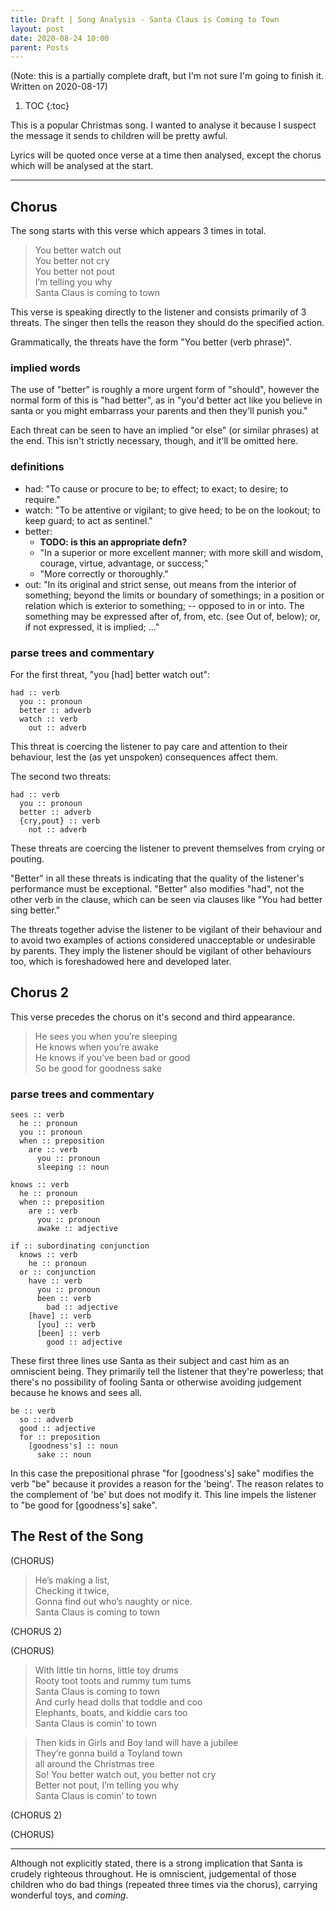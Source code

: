 ```yaml
---
title: Draft | Song Analysis - Santa Claus is Coming to Town
layout: post
date: 2020-08-24 10:00
parent: Posts
---
```


(Note: this is a partially complete draft, but I'm not sure I'm going to finish it. Written on 2020-08-17)

1. TOC
{:toc}

This is a popular Christmas song. I wanted to analyse it because I suspect the message it sends to children will be pretty awful.

Lyrics will be quoted once verse at a time then analysed, except the chorus which will be analysed at the start.

----

## Chorus

The song starts with this verse which appears 3 times in total.

> You better watch out<br />
> You better not cry<br />
> You better not pout<br />
> I’m telling you why<br />
> Santa Claus is coming to town

This verse is speaking directly to the listener and consists primarily of 3 threats. The singer then tells the reason they should do the specified action.

Grammatically, the threats have the form "You better (verb phrase)".

### implied words

The use of "better" is roughly a more urgent form of "should", however the normal form of this is "had better", as in "you'd better act like you believe in santa or you might embarrass your parents and then they'll punish you."

Each threat can be seen to have an implied "or else" (or similar phrases) at the end. This isn't strictly necessary, though, and it'll be omitted here.

### definitions

* had: "To cause or procure to be; to effect; to exact; to desire; to require."
* watch: "To be attentive or vigilant; to give heed; to be on the lookout; to keep guard; to act as sentinel."
* better:
  * **TODO: is this an appropriate defn?**
  * "In a superior or more excellent manner; with more skill and wisdom, courage, virtue, advantage, or success;"
  * "More correctly or thoroughly."
* out: "In its original and strict sense, out means from the interior of something; beyond the limits or boundary of somethings; in a position or relation which is exterior to something; -- opposed to in or into. The something may be expressed after of, from, etc. (see Out of, below); or, if not expressed, it is implied; ..."

### parse trees and commentary

For the first threat, "you [had] better watch out":

```
had :: verb
  you :: pronoun
  better :: adverb
  watch :: verb
    out :: adverb
```

This threat is coercing the listener to pay care and attention to their behaviour, lest the (as yet unspoken) consequences affect them.

The second two threats:

```
had :: verb
  you :: pronoun
  better :: adverb
  {cry,pout} :: verb
    not :: adverb
```

These threats are coercing the listener to prevent themselves from crying or pouting.

"Better" in all these threats is indicating that the quality of the listener's performance must be exceptional.
"Better" also modifies "had", not the other verb in the clause, which can be seen via clauses like "You had better sing better."

The threats together advise the listener to be vigilant of their behaviour and to avoid two examples of actions considered unacceptable or undesirable by parents.
They imply the listener should be vigilant of other behaviours too, which is foreshadowed here and developed later.

## Chorus 2

This verse precedes the chorus on it's second and third appearance.

> He sees you when you’re sleeping<br />
> He knows when you’re awake<br />
> He knows if you’ve been bad or good<br />
> So be good for goodness sake

### parse trees and commentary

```
sees :: verb
  he :: pronoun
  you :: pronoun
  when :: preposition
    are :: verb
      you :: pronoun
      sleeping :: noun
```

```
knows :: verb
  he :: pronoun
  when :: preposition
    are :: verb
      you :: pronoun
      awake :: adjective
```

```
if :: subordinating conjunction
  knows :: verb
    he :: pronoun
  or :: conjunction
    have :: verb
      you :: pronoun
      been :: verb
        bad :: adjective
    [have] :: verb
      [you] :: verb
      [been] :: verb
        good :: adjective
```

These first three lines use Santa as their subject and cast him as an omniscient being.
They primarily tell the listener that they're powerless; that there's no possibility of fooling Santa or otherwise avoiding judgement because he knows and sees all.

```
be :: verb
  so :: adverb
  good :: adjective
  for :: preposition
    [goodness's] :: noun
      sake :: noun
```

In this case the prepositional phrase "for [goodness's] sake" modifies the verb "be" because it provides a reason for the 'being'.
The reason relates to the complement of 'be' but does not modify it.
This line impels the listener to "be good for [goodness's] sake".


## The Rest of the Song

(CHORUS)

> He’s making a list,<br />
> Checking it twice,<br />
> Gonna find out who’s naughty or nice.<br />
> Santa Claus is coming to town

(CHORUS 2)

(CHORUS)

> With little tin horns, little toy drums<br />
> Rooty toot toots and rummy tum tums<br />
> Santa Claus is coming to town<br />
> And curly head dolls that toddle and coo<br />
> Elephants, boats, and kiddie cars too<br />
> Santa Claus is comin’ to town

> Then kids in Girls and Boy land will have a jubilee<br />
> They’re gonna build a Toyland town<br />
> all around the Christmas tree<br />
> So! You better watch out, you better not cry<br />
> Better not pout, I’m telling you why<br />
> Santa Claus is comin’ to town

(CHORUS 2)

(CHORUS)

----

Although not explicitly stated, there is a strong implication that Santa is crudely righteous throughout.
He is omniscient, judgemental of those children who do bad things (repeated three times via the chorus), carrying wonderful toys, and *coming*.
